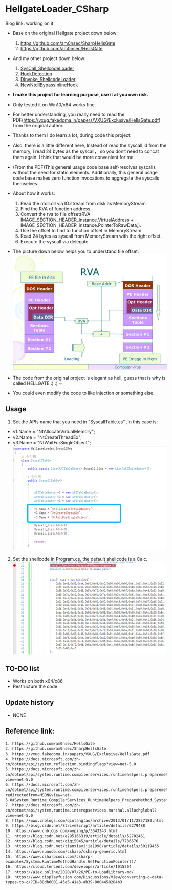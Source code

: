 # HellgateLoader_CSharp

Blog link: working on it

- Base on the original Hellgate project down below:
	1. https://github.com/am0nsec/SharpHellsGate
	2. https://github.com/am0nsec/HellsGate
- And my other project down below:
	1. [SysCall_ShellcodeLoader](https://github.com/Kara-4search/SysCall_ShellcodeLoad_Csharp)
	2. [HookDetection](https://github.com/Kara-4search/HookDetection_CSharp)
	3. [DInvoke_ShellcodeLoader](https://github.com/Kara-4search/DInvoke_shellcodeload_CSharp)
	4. [NewNtdllBypassInlineHook](https://github.com/Kara-4search/NewNtdllBypassInlineHook_CSharp)

- **I make this project for learning purpose, use it at you own risk.**
- Only tested it on Win10/x64 works fine.
- For better understanding, you really need to read the PDF(https://vxug.fakedoma.in/papers/VXUG/Exclusive/HellsGate.pdf) from the original author.
- Thanks to them I do learn a lot, during code this project.
- Also, there is a little different here, Instead of read the syscall id from the memory, I read 24 bytes as the syscall，
	so you don‘t need to concat them again. I think that would be more convenient for me.
- (From the PDF)This general usage code base self-resolves syscalls without the need for static elements. Additionally, this general usage code base makes zero function invocations to aggregate the syscalls themselves.
- About how it works:
	1. Read the ntdll.dll via IO.stream from disk as MemoryStream.
	2. Find the RVA of function address.
	3. Convert the rva to file offset(RVA - IMAGE_SECTION_HEADER_instance.VirtualAddress + IMAGE_SECTION_HEADER_instance.PointerToRawData;).
	4. Use the offset to find to function offset in MemoryStream.
	5. Read 24 bytes as syscall from MemoryStream with the right offset.
	6. Execute the syscall via delegate.
- The picture down below helps you to understand file offset.
	![avatar](https://github.com/Kara-4search/ProjectPics/blob/main/HellGateLoader_ConvertRVAtoFO.jpg)
- The code from the original project is elegant as hell, guess that is why is called HELLGATE :) :) ~
- You could even modify the code to like injection or something else.

## Usage
1. Set the APIs name that you need in "SyscallTable.cs" ,In this case is:
* v1.Name = "NtAllocateVirtualMemory";
* v2.Name = "NtCreateThreadEx";
* v3.Name = "NtWaitForSingleObject";
	![avatar](https://raw.githubusercontent.com/Kara-4search/ProjectPics/main/HellGateLoader_APIs.png)

2. Set the shellcode in Program.cs, the default shellcode is a Calc.
	![avatar](https://raw.githubusercontent.com/Kara-4search/ProjectPics/main/HellGateLoader_shellcode.png)

	
## TO-DO list
- Works on both x64/x86
- Restructure the code

## Update history
- NONE

## Reference link:
	1. https://github.com/am0nsec/HellsGate
	2. https://github.com/am0nsec/SharpHellsGate
	3. https://vxug.fakedoma.in/papers/VXUG/Exclusive/HellsGate.pdf 
	4. https://docs.microsoft.com/zh-cn/dotnet/api/system.reflection.bindingflags?view=net-5.0
	5. https://docs.microsoft.com/zh-cn/dotnet/api/system.runtime.compilerservices.runtimehelpers.preparemethod?view=net-5.0
	6. https://docs.microsoft.com/zh-cn/dotnet/api/system.runtime.compilerservices.runtimehelpers.preparemethod?redirectedfrom=MSDN&view=net-5.0#System_Runtime_CompilerServices_RuntimeHelpers_PrepareMethod_System_RuntimeMethodHandle_System_RuntimeTypeHandle___
	7. https://docs.microsoft.com/zh-cn/dotnet/api/system.runtime.interopservices.marshal.allochglobal?view=net-5.0
	8. https://www.cnblogs.com/qintangtao/archive/2013/01/11/2857180.html
	9. https://blog.csdn.net/StriveScript/article/details/6279488
	10. https://www.cnblogs.com/wyping/p/3643243.html
	11. https://blog.csdn.net/e295166319/article/details/52702461
	12. https://blog.csdn.net/qiqi5045/article/details/7736576
	13. https://blog.csdn.net/tianxiayijia1998/article/details/50119435
	14. https://www.runoob.com/csharp/csharp-generic.html
	15. https://www.csharpcodi.com/csharp-examples/System.RuntimeMethodHandle.GetFunctionPointer()/
	16. https://cloud.tencent.com/developer/article/1015264
	17. https://a1ex.online/2020/07/26/PE-to-LoadLibrary-md/
	18. https://www.displayfusion.com/Discussions/View/converting-c-data-types-to-c/?ID=38db6001-45e5-41a3-ab39-8004450204b3